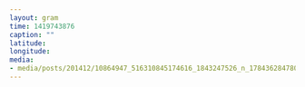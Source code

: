 ```yaml
---
layout: gram
time: 1419743876
caption: ""
latitude: 
longitude: 
media:
- media/posts/201412/10864947_516310845174616_1843247526_n_17843628478000351.jpg
---
```

